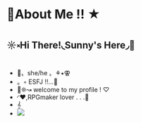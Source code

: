 # 🌸About Me !! ★
## ☼༝Hi There!◟Sunny's Here◞🔆
- 🌼〟she/he 〟⚘⭑⚢
- 。◦ ESFJ ‼…💭
- 🌟❊↝ welcome to my profile ! ♡
- ◜♥,RPGmaker lover . . .🌻
- 𝄞
 - ![](https://media.tenor.com/bh5CzOoFRe8AAAAC/omori-sunny.gif)
